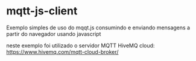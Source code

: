 # mqtt-js-client
Exemplo simples de uso do mqqt.js consumindo e enviando mensagens a partir do navegador usando javascript

neste exemplo foi utilizado o servidor MQTT HiveMQ cloud: https://www.hivemq.com/mqtt-cloud-broker/
